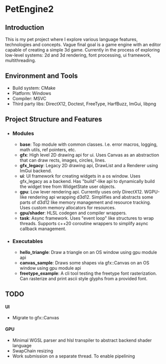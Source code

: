 # PetEngine2

## Introduction
This is my pet project where I explore various language features, technologies and concepts.
Vague final goal is a game engine with an editor capable of creating a simple 3d game.
Currently in the process of exploring low-level systems: 2d and 3d rendering, font processing, ui framework, multithreading.

## Environment and Tools
- Build system: CMake
- Platform: Windows
- Compiler: MSVC
- Third party libs: DirectX12, Doctest, FreeType, HarfBuzz, ImGui, libpng

## Project Structure and Features
- ### Modules
    - **base**: Top module with common classes. I.e. error macros, logging, math utils, ref pointers, etc.
    - **gfx**: High level 2D drawing api for ui. Uses Canvas as an abstraction that can draw rects, images, circles, lines.
    - **gfx_legacy**: Legacy 2D drawing api, DrawList and a Renderer using ImGui backend.
    - **ui**: UI framework for creating widgets in a os window. Uses gfx_legacy as a backend. Has "build"-like api to dynamically build the widget tree from WidgetState user objects.
    - **gpu**: Low lever rendering api. Currently uses only DirectX12. WGPU-like rendering api wrapping d3d12. Simplifies and abstracts some parts of d3d12 like memory management and resource tracking. Uses custom memory allocators for resources.
    - **gpu/shader**: HLSL codegen and compiler wrappers.
    - **task**: Async framework. Uses "event loop" like structures to wrap threads. Supports c++20 coroutine wrappers to simplify async callback management.

- ### Executables
    - **hello_triangle**: Draw a triangle on an OS window using gpu module api
    - **canvas_sample**: Draws some shapes via gfx::Canvas on an OS window using gpu module api
    - **freetype_example**: A cli tool testing the freetype font rasterization. Can rasterize and print ascii
    style glyphs from a provided font.

## TODO
#### UI
- Migrate to gfx::Canvas
#### GPU
- Minimal WGSL parser and hlsl transpiler to abstract backend shader language
- SwapChain resizing
- Work submission on a separate thread. To enable pipelining
